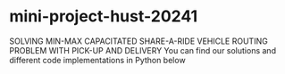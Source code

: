 # mini-project-hust-20241
SOLVING MIN-MAX CAPACITATED SHARE-A-RIDE VEHICLE ROUTING PROBLEM WITH PICK-UP AND DELIVERY
You can find our solutions and different code implementations in Python below
